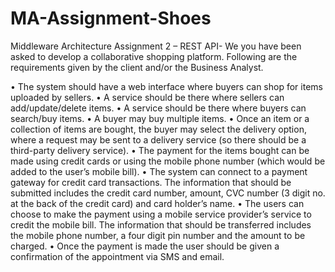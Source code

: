 # MA-Assignment-Shoes
Middleware Architecture Assignment 2 – REST API- We you have been asked to develop a collaborative shopping platform. Following are the requirements given by the client and/or the Business Analyst. 

•	The system should have a web interface where buyers can shop for items uploaded by sellers. 
•	A service should be there where sellers can add/update/delete items.
•	A service should be there where buyers can search/buy items. 
•	A buyer may buy multiple items. 
•	Once an item or a collection of items are bought, the buyer may select the delivery option, where a request may be sent to a delivery service (so there should be a third-party delivery service).
•	The payment for the items bought can be made using credit cards or using the mobile phone number (which would be added to the user’s mobile bill).
•	The system can connect to a payment gateway for credit card transactions. The information that should be submitted includes the credit card number, amount, CVC number (3 digit no. at the back of the credit card) and card holder’s name. 
•	The users can choose to make the payment using a mobile service provider’s service to credit the mobile bill. The information that should be transferred includes the mobile phone number, a four digit pin number and the amount to be charged. 
•	Once the payment is made the user should be given a confirmation of the appointment via SMS and email. 


